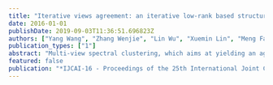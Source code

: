 ```yaml
---
title: "Iterative views agreement: an iterative low-rank based structured optimization method to multi-view spectral clustering"
date: 2016-01-01
publishDate: 2019-09-03T11:36:51.696823Z
authors: ["Yang Wang", "Zhang Wenjie", "Lin Wu", "Xuemin Lin", "Meng Fang", "Shirui Pan"]
publication_types: ["1"]
abstract: "Multi-view spectral clustering, which aims at yielding an agreement or consensus data objects grouping across multi-views with their graph laplacian matrices, is a fundamental clustering problem. Among the existing methods, Low-Rank Representation (LRR) based method is quite superior in terms of its effectiveness, intuitiveness and robustness to noise corruptions. However, it aggressively tries to learn a common low-dimensional subspace for multi-view data, while inattentively ignoring the local manifold structure in each view, which is critically important to the spectral clustering; worse still, the low-rank minimization is enforced to achieve the data correlation consensus among all views, failing to flexibly preserve the local manifold structure for each view. In this paper, 1) we propose a multi-graph laplacian regularized LRR with each graph laplacian corresponding to one view to characterize its local manifold structure. 2) Instead of directly enforcing the low-rank minimization among all views for correlation consensus, we separately impose low-rank constraint on each view, coupled with a mutual structural consensus constraint, where it is able to not only well preserve the local manifold structure but also serve as a constraint for that from other views, which iteratively makes the views more agreeable. Extensive experiments on real-world multi-view data sets demonstrate its superiority."
featured: false
publication: "*IJCAI-16 - Proceedings of the 25th International Joint Conference on Artificial Intelligence, IJCAI 2016*"
---
```


